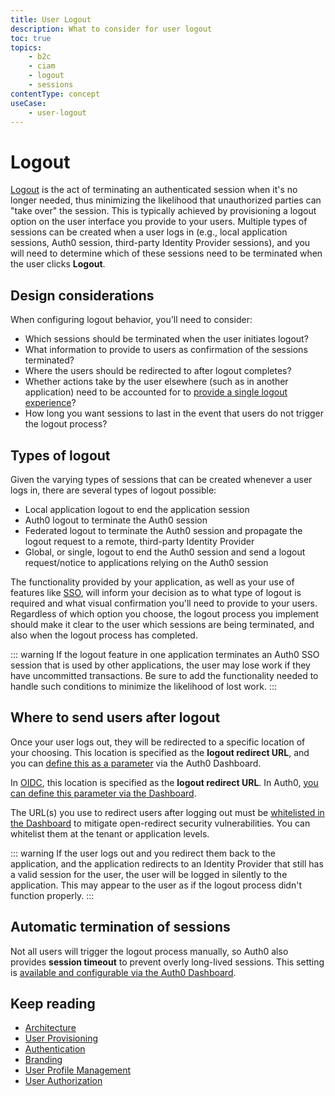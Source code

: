 ```yaml
---
title: User Logout
description: What to consider for user logout
toc: true
topics:
    - b2c
    - ciam
    - logout
    - sessions
contentType: concept
useCase:
    - user-logout
---
```

# Logout

[Logout](/logout) is the act of terminating an authenticated session when it's no longer needed, thus minimizing the likelihood that unauthorized parties can "take over" the session. This is typically achieved by provisioning a logout option on the user interface you provide to your users. Multiple types of sessions can be created when a user logs in (e.g., local application sessions, Auth0 session, third-party Identity Provider sessions), and you will need to determine which of these sessions need to be terminated when the user clicks **Logout**.

## Design considerations

When configuring logout behavior, you'll need to consider:

* Which sessions should be terminated when the user initiates logout?
* What information to provide to users as confirmation of the sessions terminated?
* Where the users should be redirected to after logout completes?
* Whether actions take by the user elsewhere (such as in another application) need to be accounted for to [provide a single logout experience](/logout/guides/logout-applications#single-sign-out-configuration-example)?
* How long you want sessions to last in the event that users do not trigger the logout process?

## Types of logout

Given the varying types of sessions that can be created whenever a user logs in, there are several types of logout possible:

* Local application logout to end the application session
* Auth0 logout to terminate the Auth0 session
* Federated logout to terminate the Auth0 session and propagate the logout request to a remote, third-party Identity Provider
* Global, or single, logout to end the Auth0 session and send a logout request/notice to applications relying on the Auth0 session

The functionality provided by your application, as well as your use of features like [SSO](/sso), will inform your decision as to what type of logout is required and what visual confirmation you'll need to provide to your users. Regardless of which option you choose, the logout process you implement should make it clear to the user which sessions are being terminated, and also when the logout process has completed.

::: warning
If the logout feature in one application terminates an Auth0 SSO session that is used by other applications, the user may lose work if they have uncommitted transactions. Be sure to add the functionality needed to handle such conditions to minimize the likelihood of lost work.
:::

## Where to send users after logout

Once your user logs out, they will be redirected to a specific location of your choosing. This location is specified as the **logout redirect URL**, and you can [define this as a parameter](/logout/guides/redirect-users-after-logout) via the Auth0 Dashboard. 

In [OIDC](/protocols/oidc), this location is specified as the **logout redirect URL**. In Auth0, [you can define this parameter via the Dashboard](/logout/guides/redirect-users-after-logout).

The URL(s) you use to redirect users after logging out must be [whitelisted in the Dashboard](/logout#redirect-users-after-logout) to mitigate open-redirect security vulnerabilities. You can whitelist them at the tenant or application levels.

::: warning
If the user logs out and you redirect them back to the application, and the application redirects to an Identity Provider that still has a valid session for the user, the user will be logged in silently to the application. This may appear to the user as if the logout process didn't function properly.
:::

## Automatic termination of sessions

Not all users will trigger the logout process manually, so Auth0 also provides **session timeout** to prevent overly long-lived sessions. This setting is [available and configurable via the Auth0 Dashboard](/dashboard/dashboard-tenant-settings#session-timeout).

## Keep reading

* [Architecture](/architecture-scenarios/implementation/b2c/architecture)
* [User Provisioning](/architecture-scenarios/implementation/b2c/user-provisioning)
* [Authentication](/architecture-scenarios/implementation/b2c/authentication)
* [Branding](/architecture-scenarios/implementation/b2c/branding)
* [User Profile Management](/architecture-scenarios/implementation/b2c/user-profile-mgmt)
* [User Authorization](/architecture-scenarios/implementation/b2c/user-authorization)
